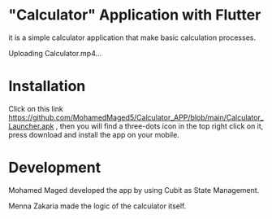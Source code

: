# "Calculator" Application with Flutter
it is a simple calculator application that make basic calculation processes.



Uploading Calculator.mp4…







# Installation
Click on this link https://github.com/MohamedMaged5/Calculator_APP/blob/main/Calculator_Launcher.apk , then you will find a three-dots icon in the top right click on it, press download and install the app on your mobile.

# Development
Mohamed Maged developed the app by using Cubit as State Management.


Menna Zakaria made the logic of the calculator itself.
